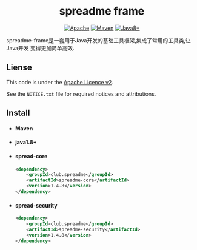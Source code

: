 <h1 align="center">spreadme frame</h1>

<p align="center">
    <a href="#Apahce"><img src="https://img.shields.io/badge/License-Apache-brightgreen.svg" alt="Apache"></a>
    <a href="#Maven"><img src="https://img.shields.io/badge/Build-Maven-blue.svg" alt="Maven"></a>
    <a href="#Java"><img src="https://img.shields.io/badge/Programma-Java8+-important.svg" alt="Java8+"></a>
</p>

spreadme-frame是一套用于Java开发的基础工具框架,集成了常用的工具类,让Java开发
变得更加简单高效.

Liense
------
This code is under the [Apache Licence v2](https://www.apache.org/licenses/LICENSE-2.0).

See the `NOTICE.txt` file for required notices and attributions.

Install
-------
- #### Maven
- #### java1.8+
- #### spread-core
    ``` xml
    <dependency>
        <groupId>club.spreadme</groupId>
        <artifactId>spreadme-core</artifactId>
        <version>1.4.8</version>
    </dependency>
    ```

- #### spread-security
    ``` xml
    <dependency>
        <groupId>club.spreadme</groupId>
        <artifactId>spreadme-security</artifactId>
        <version>1.4.8</version>
    </dependency>
     ```
